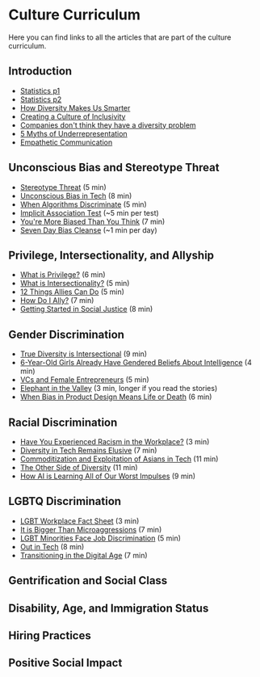 # Culture Curriculum

Here you can find links to all the articles that are part of the culture curriculum.

## Introduction

+ [Statistics p1][stats]
+ [Statistics p2][stats2]
+ [How Diversity Makes Us Smarter][diversity-smarter]
+ [Creating a Culture of Inclusivity][inclusivity]
+ [Companies don't think they have a diversity problem][no-problem]
+ [5 Myths of Underrepresentation][underrep-myths]
+ [Empathetic Communication][empathetic-comm]

[stats]: http://www.informationisbeautiful.net/visualizations/diversity-in-tech/
[stats2]: http://graphics.wsj.com/diversity-in-tech-companies/
[diversity-smarter]: https://www.scientificamerican.com/article/how-diversity-makes-us-smarter/
[inclusivity]: http://betakit.com/fixing-techs-diversity-problem-means-creating-a-culture-of-inclusivity/
[no-problem]: https://www.bizjournals.com/sanjose/news/2017/03/23/silicon-valley-tech-diversity.html
[underrep-myths]: https://www.linkedin.com/pulse/5-myths-underrepresentation-dominic-price
[empathetic-comm]: https://modelviewculture.com/pieces/breaking-the-tech-language-barrier-how-empathetic-communication-can-bridge-the-gaps

## Unconscious Bias and Stereotype Threat

+ [Stereotype Threat][stereotype-threat] (5 min)
+ [Unconscious Bias in Tech][unconscious-bias] (8 min)
+ [When Algorithms Discriminate][algos-discriminate] (5 min)
+ [Implicit Association Test][iap-test] (~5 min per test)
+ [You're More Biased Than You Think][more-biased] (7 min)
+ [Seven Day Bias Cleanse][bias-cleanse] (~1 min per day)

[stereotype-threat]: http://www.nytimes.com/2012/10/07/opinion/sunday/intelligence-and-the-stereotype-threat.html
[unconscious-bias]: https://medium.com/@aldynchwelos/unconscious-bias-in-tech-why-women-leave-their-engineering-careers-f9653185d17b
[algos-discriminate]: https://www.nytimes.com/2015/07/10/upshot/when-algorithms-discriminate.html
[iap-test]: https://implicit.harvard.edu/implicit/takeatest.html
[more-biased]: https://www.fastcompany.com/3036627/youre-more-biased-than-you-think
[bias-cleanse]: http://www.lookdifferent.org/what-can-i-do/bias-cleanse

## Privilege, Intersectionality, and Allyship

+ [What is Privilege?][privilege] (6 min)
+ [What is Intersectionality?][Intersectionality] (5 min)
+ [12 Things Allies Can Do][allies] (5 min)
+ [How Do I Ally?][allies-2] (7 min)
+ [Getting Started in Social Justice][social-justice] (8 min)

[privilege]: https://www.buzzfeed.com/nicolaharvey/what-is-privilege
[intersectionality]: http://www.care2.com/causes/what-is-intersectionality-and-why-is-it-important.html
[allies]: https://blog.techinclusion.co/tech-diversity-12-things-an-ally-can-do-ca5c93435d26
[allies-2]: https://medium.com/@hadrad1000/how-do-i-ally-being-an-ally-to-women-in-technology-73b70fb86a98
[social-justice]: https://modelviewculture.com/pieces/getting-started-in-techs-social-justice-movement

## Gender Discrimination

+ [True Diversity is Intersectional][intersectional] (9 min)
+ [6-Year-Old Girls Already Have Gendered Beliefs About Intelligence][gendered-beliefs] (4 min)
+ [VCs and Female Entrepreneurs][vc-entrepreneurs] (5 min)
+ [Elephant in the Valley][elephant] (3 min, longer if you read the stories)
+ [When Bias in Product Design Means Life or Death][bias-product] (6 min)

[intersectional]: https://medium.com/projectinclude/true-diversity-is-intersectional-2282b8da8882
[gendered-beliefs]: https://www.theatlantic.com/science/archive/2017/01/six-year-old-girls-already-have-gendered-beliefs-about-intelligence/514340/
[vc-entrepreneurs]: https://hbr.org/2017/05/we-recorded-vcs-conversations-and-analyzed-how-differently-they-talk-about-female-entrepreneurs
[elephant]: https://www.elephantinthevalley.com/
[bias-product]: https://techcrunch.com/2016/11/16/when-bias-in-product-design-means-life-or-death/

## Racial Discrimination

+ [Have You Experienced Racism in the Workplace?][racism-stats] (3 min)
+ [Diversity in Tech Remains Elusive][diversity-elusive] (7 min)
+ [Commoditization and Exploitation of Asians in Tech][asian-racism] (11 min)
+ [The Other Side of Diversity][other-side-diversity] (11 min)
+ [How AI is Learning All of Our Worst Impulses][ai-impulses] (9 min)

[racism-stats]: https://www.comparably.com/guest/culture/tech/all-departments/109-have-you-ever-experienced-racism-in-the-workplace
[diversity-elusive]: https://modelviewculture.com/pieces/diversity-in-tech-remains-elusive-due-to-racism-lack-of-representation-and-cultural-differences
[asian-racism]: https://modelviewculture.com/pieces/damaged-karma-commoditization-and-exploitation-of-asians-in-tech
[other-side-diversity]: https://medium.com/this-is-hard/the-other-side-of-diversity-1bb3de2f053e
[ai-impulses]: https://www.theguardian.com/inequality/2017/aug/08/rise-of-the-racist-robots-how-ai-is-learning-all-our-worst-impulses

## LGBTQ Discrimination

+ [LGBT Workplace Fact Sheet][lgbt-stats] (3 min)
+ [It is Bigger Than Microaggressions][bigger-microaggressions] (7 min)
+ [LGBT Minorities Face Job Discrimination][lgbt-minorities] (5 min)
+ [Out in Tech][out-in-tech] (8 min)
+ [Transitioning in the Digital Age][transitioning-digital] (7 min)

[lgbt-stats]: http://outandequal.org/2017-workplace-equality-fact-sheet/
[bigger-microaggressions]: https://modelviewculture.com/pieces/it-is-bigger-than-microaggressions
[lgbt-minorities]: https://www.bna.com/lgbt-minorities-face-high-unemployment-job-discrimination-low-wages-study-finds/
[out-in-tech]: https://www.geekwire.com/2015/out-in-tech-what-its-like-to-be-lgbt-in-an-industry-struggling-with-diversity/
[transitioning-digital]: https://modelviewculture.com/pieces/transitioning-in-the-digital-age

## Gentrification and Social Class

## Disability, Age, and Immigration Status

## Hiring Practices

## Positive Social Impact
